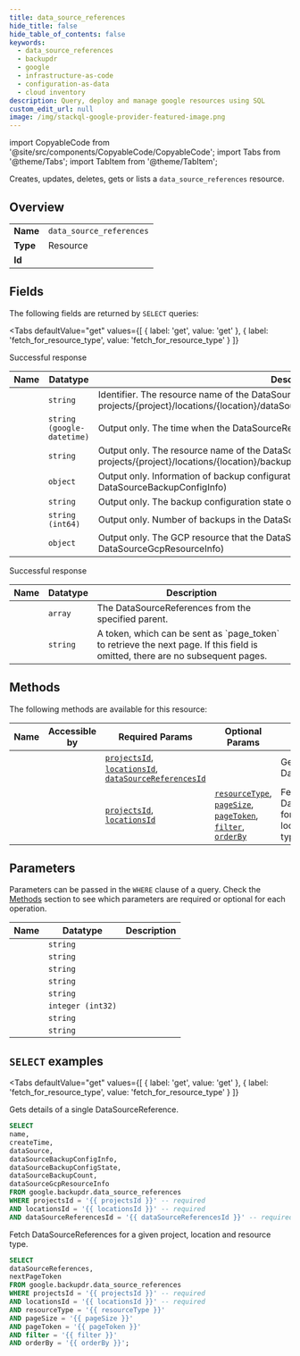 ```yaml
--- 
title: data_source_references
hide_title: false
hide_table_of_contents: false
keywords:
  - data_source_references
  - backupdr
  - google
  - infrastructure-as-code
  - configuration-as-data
  - cloud inventory
description: Query, deploy and manage google resources using SQL
custom_edit_url: null
image: /img/stackql-google-provider-featured-image.png
---
```


import CopyableCode from '@site/src/components/CopyableCode/CopyableCode';
import Tabs from '@theme/Tabs';
import TabItem from '@theme/TabItem';

Creates, updates, deletes, gets or lists a <code>data_source_references</code> resource.

## Overview
<table><tbody>
<tr><td><b>Name</b></td><td><code>data_source_references</code></td></tr>
<tr><td><b>Type</b></td><td>Resource</td></tr>
<tr><td><b>Id</b></td><td><CopyableCode code="google.backupdr.data_source_references" /></td></tr>
</tbody></table>

## Fields

The following fields are returned by `SELECT` queries:

<Tabs
    defaultValue="get"
    values={[
        { label: 'get', value: 'get' },
        { label: 'fetch_for_resource_type', value: 'fetch_for_resource_type' }
    ]}
>
<TabItem value="get">

Successful response

<table>
<thead>
    <tr>
    <th>Name</th>
    <th>Datatype</th>
    <th>Description</th>
    </tr>
</thead>
<tbody>
<tr>
    <td><CopyableCode code="name" /></td>
    <td><code>string</code></td>
    <td>Identifier. The resource name of the DataSourceReference. Format: projects/&#123;project&#125;/locations/&#123;location&#125;/dataSourceReferences/&#123;data_source_reference&#125;</td>
</tr>
<tr>
    <td><CopyableCode code="createTime" /></td>
    <td><code>string (google-datetime)</code></td>
    <td>Output only. The time when the DataSourceReference was created.</td>
</tr>
<tr>
    <td><CopyableCode code="dataSource" /></td>
    <td><code>string</code></td>
    <td>Output only. The resource name of the DataSource. Format: projects/&#123;project&#125;/locations/&#123;location&#125;/backupVaults/&#123;backupVault&#125;/dataSources/&#123;dataSource&#125;</td>
</tr>
<tr>
    <td><CopyableCode code="dataSourceBackupConfigInfo" /></td>
    <td><code>object</code></td>
    <td>Output only. Information of backup configuration on the DataSource. (id: DataSourceBackupConfigInfo)</td>
</tr>
<tr>
    <td><CopyableCode code="dataSourceBackupConfigState" /></td>
    <td><code>string</code></td>
    <td>Output only. The backup configuration state of the DataSource.</td>
</tr>
<tr>
    <td><CopyableCode code="dataSourceBackupCount" /></td>
    <td><code>string (int64)</code></td>
    <td>Output only. Number of backups in the DataSource.</td>
</tr>
<tr>
    <td><CopyableCode code="dataSourceGcpResourceInfo" /></td>
    <td><code>object</code></td>
    <td>Output only. The GCP resource that the DataSource is associated with. (id: DataSourceGcpResourceInfo)</td>
</tr>
</tbody>
</table>
</TabItem>
<TabItem value="fetch_for_resource_type">

Successful response

<table>
<thead>
    <tr>
    <th>Name</th>
    <th>Datatype</th>
    <th>Description</th>
    </tr>
</thead>
<tbody>
<tr>
    <td><CopyableCode code="dataSourceReferences" /></td>
    <td><code>array</code></td>
    <td>The DataSourceReferences from the specified parent.</td>
</tr>
<tr>
    <td><CopyableCode code="nextPageToken" /></td>
    <td><code>string</code></td>
    <td>A token, which can be sent as `page_token` to retrieve the next page. If this field is omitted, there are no subsequent pages.</td>
</tr>
</tbody>
</table>
</TabItem>
</Tabs>

## Methods

The following methods are available for this resource:

<table>
<thead>
    <tr>
    <th>Name</th>
    <th>Accessible by</th>
    <th>Required Params</th>
    <th>Optional Params</th>
    <th>Description</th>
    </tr>
</thead>
<tbody>
<tr>
    <td><a href="#get"><CopyableCode code="get" /></a></td>
    <td><CopyableCode code="select" /></td>
    <td><a href="#parameter-projectsId"><code>projectsId</code></a>, <a href="#parameter-locationsId"><code>locationsId</code></a>, <a href="#parameter-dataSourceReferencesId"><code>dataSourceReferencesId</code></a></td>
    <td></td>
    <td>Gets details of a single DataSourceReference.</td>
</tr>
<tr>
    <td><a href="#fetch_for_resource_type"><CopyableCode code="fetch_for_resource_type" /></a></td>
    <td><CopyableCode code="select" /></td>
    <td><a href="#parameter-projectsId"><code>projectsId</code></a>, <a href="#parameter-locationsId"><code>locationsId</code></a></td>
    <td><a href="#parameter-resourceType"><code>resourceType</code></a>, <a href="#parameter-pageSize"><code>pageSize</code></a>, <a href="#parameter-pageToken"><code>pageToken</code></a>, <a href="#parameter-filter"><code>filter</code></a>, <a href="#parameter-orderBy"><code>orderBy</code></a></td>
    <td>Fetch DataSourceReferences for a given project, location and resource type.</td>
</tr>
</tbody>
</table>

## Parameters

Parameters can be passed in the `WHERE` clause of a query. Check the [Methods](#methods) section to see which parameters are required or optional for each operation.

<table>
<thead>
    <tr>
    <th>Name</th>
    <th>Datatype</th>
    <th>Description</th>
    </tr>
</thead>
<tbody>
<tr id="parameter-dataSourceReferencesId">
    <td><CopyableCode code="dataSourceReferencesId" /></td>
    <td><code>string</code></td>
    <td></td>
</tr>
<tr id="parameter-locationsId">
    <td><CopyableCode code="locationsId" /></td>
    <td><code>string</code></td>
    <td></td>
</tr>
<tr id="parameter-projectsId">
    <td><CopyableCode code="projectsId" /></td>
    <td><code>string</code></td>
    <td></td>
</tr>
<tr id="parameter-filter">
    <td><CopyableCode code="filter" /></td>
    <td><code>string</code></td>
    <td></td>
</tr>
<tr id="parameter-orderBy">
    <td><CopyableCode code="orderBy" /></td>
    <td><code>string</code></td>
    <td></td>
</tr>
<tr id="parameter-pageSize">
    <td><CopyableCode code="pageSize" /></td>
    <td><code>integer (int32)</code></td>
    <td></td>
</tr>
<tr id="parameter-pageToken">
    <td><CopyableCode code="pageToken" /></td>
    <td><code>string</code></td>
    <td></td>
</tr>
<tr id="parameter-resourceType">
    <td><CopyableCode code="resourceType" /></td>
    <td><code>string</code></td>
    <td></td>
</tr>
</tbody>
</table>

## `SELECT` examples

<Tabs
    defaultValue="get"
    values={[
        { label: 'get', value: 'get' },
        { label: 'fetch_for_resource_type', value: 'fetch_for_resource_type' }
    ]}
>
<TabItem value="get">

Gets details of a single DataSourceReference.

```sql
SELECT
name,
createTime,
dataSource,
dataSourceBackupConfigInfo,
dataSourceBackupConfigState,
dataSourceBackupCount,
dataSourceGcpResourceInfo
FROM google.backupdr.data_source_references
WHERE projectsId = '{{ projectsId }}' -- required
AND locationsId = '{{ locationsId }}' -- required
AND dataSourceReferencesId = '{{ dataSourceReferencesId }}' -- required;
```
</TabItem>
<TabItem value="fetch_for_resource_type">

Fetch DataSourceReferences for a given project, location and resource type.

```sql
SELECT
dataSourceReferences,
nextPageToken
FROM google.backupdr.data_source_references
WHERE projectsId = '{{ projectsId }}' -- required
AND locationsId = '{{ locationsId }}' -- required
AND resourceType = '{{ resourceType }}'
AND pageSize = '{{ pageSize }}'
AND pageToken = '{{ pageToken }}'
AND filter = '{{ filter }}'
AND orderBy = '{{ orderBy }}';
```
</TabItem>
</Tabs>

